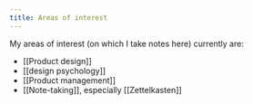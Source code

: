 ```yaml
---
title: Areas of interest
---
```


My areas of interest (on which I take notes here) currently are:
- [[Product design]]
- [[design psychology]]
- [[Product management]]
- [[Note-taking]], especially [[Zettelkasten]]